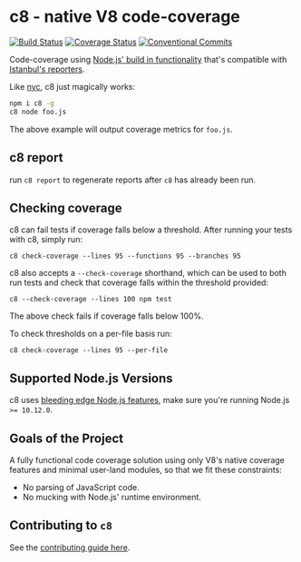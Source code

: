 # c8 - native V8 code-coverage

[![Build Status](https://travis-ci.org/bcoe/c8.svg?branch=master)](https://travis-ci.org/bcoe/c8)
[![Coverage Status](https://coveralls.io/repos/github/bcoe/c8/badge.svg?branch=master)](https://coveralls.io/github/bcoe/c8?branch=master)
[![Conventional Commits](https://img.shields.io/badge/Conventional%20Commits-1.0.0-yellow.svg)](https://conventionalcommits.org)

Code-coverage using [Node.js' build in functionality](https://nodejs.org/dist/latest-v10.x/docs/api/cli.html#cli_node_v8_coverage_dir)
that's compatible with [Istanbul's reporters](https://istanbul.js.org/docs/advanced/alternative-reporters/).

Like [nyc](https://github.com/istanbuljs/nyc), c8 just magically works:

```bash
npm i c8 -g
c8 node foo.js
```

The above example will output coverage metrics for `foo.js`.

## c8 report

run `c8 report` to regenerate reports after `c8` has already been run.

## Checking coverage

c8 can fail tests if coverage falls below a threshold.
After running your tests with c8, simply run:

```shell
c8 check-coverage --lines 95 --functions 95 --branches 95
```

c8 also accepts a `--check-coverage` shorthand, which can be used to
both run tests and check that coverage falls within the threshold provided:

```shell
c8 --check-coverage --lines 100 npm test
```

The above check fails if coverage falls below 100%.

To check thresholds on a per-file basis run:

```shell
c8 check-coverage --lines 95 --per-file
```

## Supported Node.js Versions

c8 uses
[bleeding edge Node.js features](https://github.com/nodejs/node/pull/22527),
make sure you're running Node.js `>= 10.12.0`.

## Goals of the Project

A fully functional code coverage solution using only V8's native coverage
features and minimal user-land modules, so that we fit these constraints:

* No parsing of JavaScript code.
* No mucking with Node.js' runtime environment.

## Contributing to `c8`

See the [contributing guide here](./CONTRIBUTING.md).
